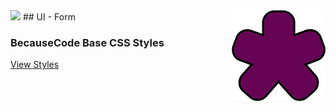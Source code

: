 <img align="right" src="/_assets/bc_logo.png?raw=true">
<img src="http://forthebadge.com/images/badges/made-with-crayons.svg">
## UI - Form

### BecauseCode Base CSS Styles
[View Styles](https://becausecode.github.io/bc-ui-styles/)
